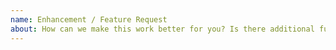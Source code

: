 ```yaml
---
name: Enhancement / Feature Request
about: How can we make this work better for you? Is there additional functionality you would love us to consider?
---
```


<!-- INSERT ACTUAL TEMPLATE HERE -->
